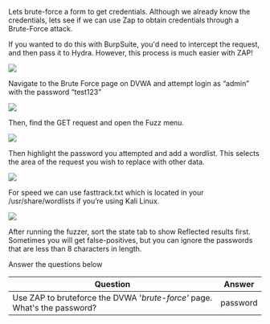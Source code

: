 Lets brute-force a form to get credentials. Although we already know the credentials, lets see if we can use Zap to obtain credentials through a Brute-Force attack.

  

If you wanted to do this with BurpSuite, you'd need to intercept the request, and then pass it to Hydra. However, this process is much easier with ZAP!

![](https://lh3.googleusercontent.com/cr3N3j8wZlT3e-EzfiPNB-cws2oN7qE6Yuh432SGhweGjRiWUx62-1SmqDIuszJ7jXvBukmiPxnHUEy424IlNTcqjSX5nAOv67R-XtZgckc8Z_fwzCipmcFNAYRZnSuaL-cD9B9T)

Navigate to the Brute Force page on DVWA and attempt login as “admin” with the password “test123”  

![](https://lh4.googleusercontent.com/1MKBaSdI9McUcXCxpNtsOar01CXLtXaD136vofBnA3c86uBWFSMEZNCjT-xjLwvG6URuy12i3yLkDeB1wCtHXyuL6L7lyqDbm3mR1XC5w78YWTLYSPmZPs6HgVTVFUJWU0oWh23D)  

Then, find the GET request and open the Fuzz menu.

![](https://lh5.googleusercontent.com/n6XwcP_q0bQX6tilUqGayuiGyolg1bPAsEvpBsYlJfvatXeVrt-zkbmxnw7ftLfA_SD8TJcyxnaa4l8Zixw0TIWImh2PyfH5MlRKVX2fZtkAJeWHVy77EXO1c8rIXrpnV7s2NOzo)

Then highlight the password you attempted and add a wordlist. This selects the area of the request you wish to replace with other data. 

![](https://lh5.googleusercontent.com/hbB-70zZq30Xhl7ZcAkbMKg8w3lZQ-bKOjxa9pi6-rZ1wYmi33H-S-Z0g10M2GNF1LyOPLILovrl09E91jwi-oWClS9WRhMLyKVmI5aUMb5rsVvjZu74FCV2bCJabzmjjXmCj7-O)

For speed we can use fasttrack.txt which is located in your /usr/share/wordlists if you’re using Kali Linux. 

![](https://lh3.googleusercontent.com/_QpKqdAtZLMGhhc9PaaziYGm9ANooS6b_ePkXSx13uUDXU1h1-auC06UC8R9WJKwDv0ar1oSi8S5Bxd70CvRY0GI5PsxxI2XwCdalq0EnEb4wTEvTs43dPMZVrREdMrYojhK660m)

After running the fuzzer, sort the state tab to show Reflected results first. Sometimes you will get false-positives, but you can ignore the passwords that are less than 8 characters in length.

Answer the questions below

| Question                                                                  | Answer   |
| ------------------------------------------------------------------------- | -------- |
| Use ZAP to bruteforce the DVWA '_brute-force'_ page. What's the password? | password |

